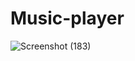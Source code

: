 # Music-player
![Screenshot (183)](https://github.com/Sau100rv/Music-player/assets/132099995/42eb560d-c3b9-41ec-9e85-da229e2d5801)
